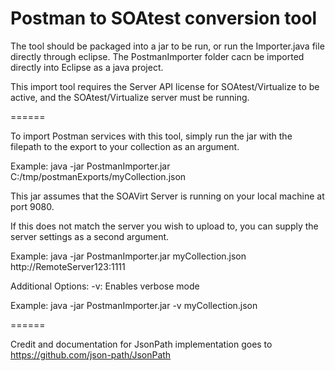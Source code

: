 # Postman to SOAtest conversion tool

The tool should be packaged into a jar to be run, or run the Importer.java file directly through eclipse. The PostmanImporter folder cacn be imported directly into Eclipse as a java project.


This import tool requires the Server API license for SOAtest/Virtualize to be active, and the SOAtest/Virtualize server must be running.


======

To import Postman services with this tool, simply run the jar
with the filepath to the export to your collection as an argument.


Example: java -jar PostmanImporter.jar C:/tmp/postmanExports/myCollection.json

This jar assumes that the SOAVirt Server is running on your local machine at 
port 9080.

If this does not match the server you wish to upload to, you can supply the 
server settings as a second argument.

Example: java -jar PostmanImporter.jar myCollection.json http://RemoteServer123:1111

Additional Options:
-v: Enables verbose mode

Example: java -jar PostmanImporter.jar -v myCollection.json

======

Credit and documentation for JsonPath implementation goes to https://github.com/json-path/JsonPath
